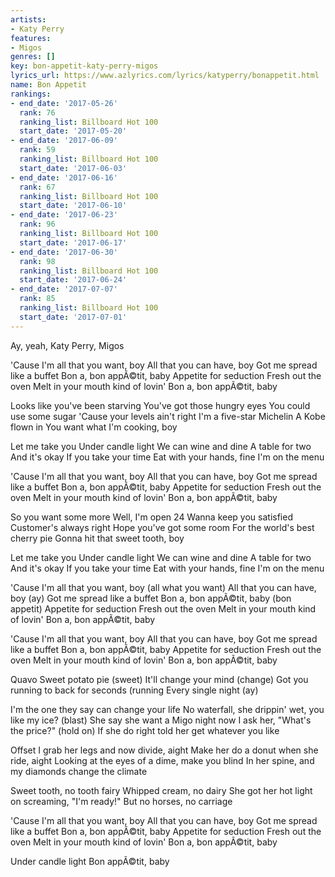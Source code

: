 ```yaml
---
artists:
- Katy Perry
features:
- Migos
genres: []
key: bon-appetit-katy-perry-migos
lyrics_url: https://www.azlyrics.com/lyrics/katyperry/bonappetit.html
name: Bon Appetit
rankings:
- end_date: '2017-05-26'
  rank: 76
  ranking_list: Billboard Hot 100
  start_date: '2017-05-20'
- end_date: '2017-06-09'
  rank: 59
  ranking_list: Billboard Hot 100
  start_date: '2017-06-03'
- end_date: '2017-06-16'
  rank: 67
  ranking_list: Billboard Hot 100
  start_date: '2017-06-10'
- end_date: '2017-06-23'
  rank: 96
  ranking_list: Billboard Hot 100
  start_date: '2017-06-17'
- end_date: '2017-06-30'
  rank: 98
  ranking_list: Billboard Hot 100
  start_date: '2017-06-24'
- end_date: '2017-07-07'
  rank: 85
  ranking_list: Billboard Hot 100
  start_date: '2017-07-01'
---
```



Ay, yeah,
Katy Perry, Migos


'Cause I'm all that you want, boy
All that you can have, boy
Got me spread like a buffet
Bon a, bon appÃ©tit, baby
Appetite for seduction
Fresh out the oven
Melt in your mouth kind of lovin'
Bon a, bon appÃ©tit, baby

Looks like you've been starving
You've got those hungry eyes
You could use some sugar
'Cause your levels ain't right
I'm a five-star Michelin
A Kobe flown in
You want what I'm cooking, boy

Let me take you
Under candle light
We can wine and dine
A table for two
And it's okay
If you take your time
Eat with your hands, fine
I'm on the menu

'Cause I'm all that you want, boy
All that you can have, boy
Got me spread like a buffet
Bon a, bon appÃ©tit, baby
Appetite for seduction
Fresh out the oven
Melt in your mouth kind of lovin'
Bon a, bon appÃ©tit, baby

So you want some more
Well, I'm open 24
Wanna keep you satisfied
Customer's always right
Hope you've got some room
For the world's best cherry pie
Gonna hit that sweet tooth, boy

Let me take you
Under candle light
We can wine and dine
A table for two
And it's okay
If you take your time
Eat with your hands, fine
I'm on the menu

'Cause I'm all that you want, boy (all what you want)
All that you can have, boy (ay)
Got me spread like a buffet
Bon a, bon appÃ©tit, baby (bon appetit)
Appetite for seduction
Fresh out the oven
Melt in your mouth kind of lovin'
Bon a, bon appÃ©tit, baby

'Cause I'm all that you want, boy
All that you can have, boy
Got me spread like a buffet
Bon a, bon appÃ©tit, baby
Appetite for seduction
Fresh out the oven
Melt in your mouth kind of lovin'
Bon a, bon appÃ©tit, baby


Quavo
Sweet potato pie (sweet)
It'll change your mind (change)
Got you running to back for seconds (running
Every single night (ay)


I'm the one they say can change your life
No waterfall, she drippin' wet, you like my ice? (blast)
She say she want a Migo night now I ask her, "What's the price?" (hold on)
If she do right told her get whatever you like


Offset
I grab her legs and now divide, aight
Make her do a donut when she ride, aight
Looking at the eyes of a dime, make you blind
In her spine, and my diamonds change the climate


Sweet tooth, no tooth fairy
Whipped cream, no dairy
She got her hot light on screaming, "I'm ready!"
But no horses, no carriage


'Cause I'm all that you want, boy
All that you can have, boy
Got me spread like a buffet
Bon a, bon appÃ©tit, baby
Appetite for seduction
Fresh out the oven
Melt in your mouth kind of lovin'
Bon a, bon appÃ©tit, baby

Under candle light
Bon appÃ©tit, baby



